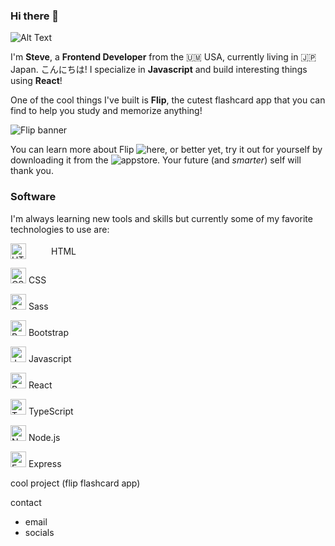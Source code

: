 ### Hi there 👋

![Alt Text](https://media.giphy.com/media/vFKqnCdLPNOKc/giphy.gif)

I'm **Steve**, a **Frontend Developer** from the 🇺🇲 USA, currently living in 🇯🇵 Japan. こんにちは! I specialize in **Javascript** and build interesting things using **React**! 

One of the cool things I've built is **Flip**, the cutest flashcard app that you can find to help you study and memorize anything! 

![Flip banner](https://res.cloudinary.com/dvrs8gsj3/image/upload/v1664945805/flip-app/flip-banner_msibq8.png)

You can learn more about Flip ![here](https://flipflashcard.com), or better yet, try it out for yourself by downloading it from the ![appstore](https://apps.apple.com/us/app/flip-flashcard/id1637560175?l=en). Your future (and *smarter*) self will thank you. 

### Software

I'm always learning new tools and skills but currently some of my favorite technologies to use are: 

<div style="display: flex; align-items: center; gap: 40px">
 <img height="25" src="https://user-images.githubusercontent.com/25181517/192158954-f88b5814-d510-4564-b285-dff7d6400dad.png" alt="HTML" title="HTML" />  <span>HTML</span>
</div>
 
<img height="25" src="https://user-images.githubusercontent.com/25181517/183898674-75a4a1b1-f960-4ea9-abcb-637170a00a75.png" alt="CSS" title="CSS" /> CSS
 
<img height="25" src="https://user-images.githubusercontent.com/25181517/192158956-48192682-23d5-4bfc-9dfb-6511ade346bc.png" alt="Sass" title="Sass" /> Sass
 
<img height="25" src="https://user-images.githubusercontent.com/25181517/183898054-b3d693d4-dafb-4808-a509-bab54cf5de34.png" alt="Bootstrap" title="Bootstrap" /> Bootstrap
 
<img height="25" src="https://user-images.githubusercontent.com/25181517/117447155-6a868a00-af3d-11eb-9cfe-245df15c9f3f.png" alt="JavaScript" title="JavaScript" /> Javascript
 
<img height="25" src="https://user-images.githubusercontent.com/25181517/183897015-94a058a6-b86e-4e42-a37f-bf92061753e5.png" alt="React" title="React" /> React
 
<img height="25" src="https://user-images.githubusercontent.com/25181517/183890598-19a0ac2d-e88a-4005-a8df-1ee36782fde1.png" alt="TypeScript" title="TypeScript" /> TypeScript
 
<img height="25" src="https://user-images.githubusercontent.com/25181517/183568594-85e280a7-0d7e-4d1a-9028-c8c2209e073c.png" alt="Node.js" title="Node.js" /> Node.js
 
<img height="25" src="https://user-images.githubusercontent.com/25181517/183859966-a3462d8d-1bc7-4880-b353-e2cbed900ed6.png" alt="Express" title="Express" /> Express

cool project (flip flashcard app)

contact 
 - email
 - socials 
